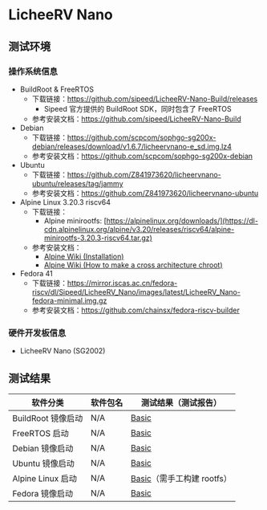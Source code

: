 # LicheeRV Nano

## 测试环境

### 操作系统信息

- BuildRoot & FreeRTOS
  - 下载链接：https://github.com/sipeed/LicheeRV-Nano-Build/releases
    - Sipeed 官方提供的 BuildRoot SDK，同时包含了 FreeRTOS
  - 参考安装文档：https://github.com/sipeed/LicheeRV-Nano-Build
- Debian
  - 下载链接：https://github.com/scpcom/sophgo-sg200x-debian/releases/download/v1.6.7/licheervnano-e_sd.img.lz4
  - 参考安装文档：https://github.com/scpcom/sophgo-sg200x-debian
- Ubuntu
  - 下载链接：https://github.com/Z841973620/licheervnano-ubuntu/releases/tag/jammy
  - 参考安装文档：https://github.com/Z841973620/licheervnano-ubuntu
- Alpine Linux 3.20.3 riscv64
  - 下载链接：
    - Alpine minirootfs: [https://alpinelinux.org/downloads/](https://dl-cdn.alpinelinux.org/alpine/v3.20/releases/riscv64/alpine-minirootfs-3.20.3-riscv64.tar.gz)
  - 参考安装文档：
    - [Alpine Wiki (Installation)](https://wiki.alpinelinux.org/wiki/Installation)
    - [Alpine Wiki (How to make a cross architecture chroot)](https://wiki.alpinelinux.org/wiki/How_to_make_a_cross_architecture_chroot)
- Fedora 41
  - 下载链接：https://mirror.iscas.ac.cn/fedora-riscv/dl/Sipeed/LicheeRV_Nano/images/latest/LicheeRV_Nano-fedora-minimal.img.gz
  - 参考安装文档：https://github.com/chainsx/fedora-riscv-builder

### 硬件开发板信息

- LicheeRV Nano (SG2002)

## 测试结果

| 软件分类           | 软件包名 | 测试结果（测试报告）                 |
| ------------------ | -------- | ------------------------------------ |
| BuildRoot 镜像启动 | N/A      | [Basic][BuildRoot]                   |
| FreeRTOS 启动      | N/A      | [Basic][FreeRTOS]                    |
| Debian 镜像启动    | N/A      | [Basic][Debian]                      |
| Ubuntu 镜像启动    | N/A      | [Basic][Ubuntu]                      |
| Alpine Linux 启动  | N/A      | [Basic][Alpine]（需手工构建 rootfs） |
| Fedora 镜像启动    | N/A      | [Basic][Fedora]                      |

[BuildRoot]: ./BuildRoot/README_zh.md
[FreeRTOS]: ./FreeRTOS/README_zh.md
[Debian]: ./Debian/README_zh.md
[Ubuntu]: ./Ubuntu/README_zh.md
[Alpine]: ./Alpine/README_zh.md
[Fedora]: ./Fedora/README_zh.md